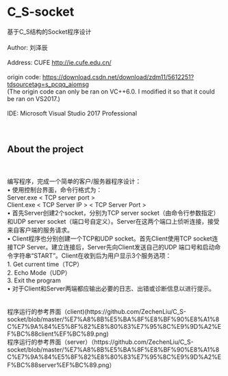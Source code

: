 # C_S-socket
 基于C_S结构的Socket程序设计
<br/>
<br/>
Author: 刘泽辰
<br/>
<br/>
Address: CUFE http://ie.cufe.edu.cn/
<br/>
<br/>
origin code: https://download.csdn.net/download/zdm11/5612251?tdsourcetag=s_pcqq_aiomsg
<br/>
(The origin code can only be ran on VC++6.0. I modified it so that it could be ran on VS2017.)
<br/>
<br/>
IDE: Microsoft Visual Studio 2017 Professional
<br/>
<br/>
<br/>
## About the project
<br/>
<br/>
编写程序，完成一个简单的客户/服务器程序设计：<br/>
• 使用控制台界面，命令行格式为：<br/>
   Server.exe < TCP server port > <br>
   Client.exe < TCP Server IP > < TCP Server Port > <br>
• 首先Server创建2个socket，分别为TCP server socket（由命令行参数指定）和UDP server socket（端口号自定义）。Server在这两个端口上侦听连接，接受来自客户端的服务请求。 <br/>
•	Client程序也分别创建一个TCP和UDP socket。首先Client使用TCP socket连接TCP Server。建立连接后，Server先向Client发送自己的UDP 端口号和启动命令字符串“START”。Client在收到后为用户显示3个服务选项：<br/>
   1. Get current time（TCP）<br/>
   2. Echo Mode（UDP）<br/>
   3. Exit the program <br/>
•	对于Client和Server两端都应输出必要的日志、出错或诊断信息以进行提示。<br/>
<br/>
<br/>
程序运行的参考界面（client)(https://github.com/ZechenLiu/C_S-socket/blob/master/%E7%A8%8B%E5%BA%8F%E8%BF%90%E8%A1%8C%E7%9A%84%E5%8F%82%E8%80%83%E7%95%8C%E9%9D%A2%EF%BC%88client%EF%BC%89.png)
<br/>
程序运行的参考界面（server）（https://github.com/ZechenLiu/C_S-socket/blob/master/%E7%A8%8B%E5%BA%8F%E8%BF%90%E8%A1%8C%E7%9A%84%E5%8F%82%E8%80%83%E7%95%8C%E9%9D%A2%EF%BC%88server%EF%BC%89.png）

